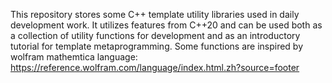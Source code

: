 This repository stores some C++ template utility libraries used in daily development work. It utilizes features from C++20 and can be used both as a collection of utility functions for development and as an introductory tutorial for template metaprogramming. Some functions are inspired by wolfram mathemtica language: https://reference.wolfram.com/language/index.html.zh?source=footer
